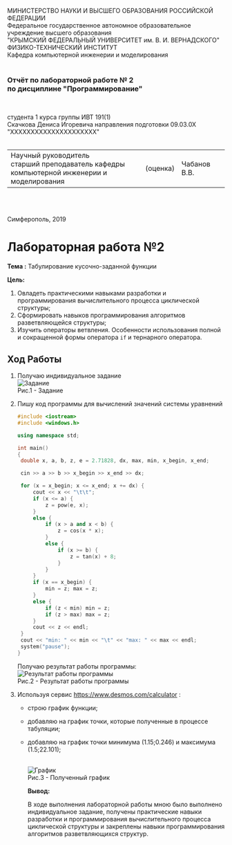 МИНИСТЕРСТВО НАУКИ  И ВЫСШЕГО ОБРАЗОВАНИЯ РОССИЙСКОЙ ФЕДЕРАЦИИ  
Федеральное государственное автономное образовательное учреждение высшего образования  
"КРЫМСКИЙ ФЕДЕРАЛЬНЫЙ УНИВЕРСИТЕТ им. В. И. ВЕРНАДСКОГО"  
ФИЗИКО-ТЕХНИЧЕСКИЙ ИНСТИТУТ  
Кафедра компьютерной инженерии и моделирования
<br/><br/>

### Отчёт по лабораторной работе № 2<br/> по дисциплине "Программирование"
<br/>

студента 1 курса группы ИВТ 191(1)  
Скачкова Дениса Игоревича
направления подготовки 09.03.0Х "ХХХХХХХХХХХХХХХХХХХХХ"  
<br/>

<table>
<tr><td>Научный руководитель<br/> старший преподаватель кафедры<br/> компьютерной инженерии и моделирования</td>
<td>(оценка)</td>
<td>Чабанов В.В.</td>
</tr>
</table>
<br/><br/>

Симферополь, 2019



# Лабораторная работа №2

**Тема :** Табулирование кусочно-заданной функции

**Цель:** 

1. Овладеть практическими навыками разработки и программирования вычислительного процесса циклической структуры;
2. Сформировать навыков программирования алгоритмов разветвляющейся структуры;
3. Изучить операторы ветвления. Особенности использования полной и сокращенной формы оператора `if` и тернарного оператора.

## **Ход Работы**

1. Получаю индивидуальное задание
   </br>![Задание](https://github.com/JustForUniversity/Programming-Lab/blob/master/lr%232/Screenshots/todo.PNG "Рис.1 - Задание")
   </br>Рис.1 - Задание

2. Пишу код программы для вычислений значений системы уравнений

   ```c++
   #include <iostream>
   #include <windows.h>
   
   using namespace std;
   
   int main()
   {
   	double x, a, b, z, e = 2.71828, dx, max, min, x_begin, x_end;
   
   	cin >> a >> b >> x_begin >> x_end >> dx;
   
   	for (x = x_begin; x <= x_end; x += dx) {
   		cout << x << "\t\t";
   		if (x <= a) {
   			z = pow(e, x);
   		}
   		else {
   			if (x > a and x < b) {
   				z = cos(x * x);
   			}
   			else {
   				if (x >= b) {
   					z = tan(x) + 8;
   				}
   			}
   		}
   		if (x == x_begin) {
   			min = z; max = z;
   		}
   		else {
   			if (z < min) min = z;
   			if (z > max) max = z;
   		}
   		cout << z << endl; 
   	}
   	cout << "min: " << min << "\t" << "max: " << max << endl;
   	system("pause"); 
   }
   ```

   Получаю результат работы программы:
   </br>![Результат работы программы](https://github.com/JustForUniversity/Programming-Lab/blob/master/lr%232/Screenshots/results.PNG "Рис.2 - Результат работы программы")
   </br>Рис.2 - Результат работы программы

3. Используя сервис https://www.desmos.com/calculator :

   - строю график функции;

   - добавляю на график точки, которые полученные в процессе табуляции;

   - добавляю на график точки минимума (1.15;0.246) и максимума (1.5;22.101);

     </br>![График](https://github.com/JustForUniversity/Programming-Lab/blob/master/lr%232/Screenshots/graphic.PNG "Рис.3 - Полученный график")
     </br>Рис.3 - Полученный график

     **Вывод:**
     
     В ходе выполнения лабораторной работы мною было выполнено индивидуальное задание, получены практические навыки разработки и программирования вычислительного процесса циклической структуры и закреплены навыки программирования алгоритмов разветвляющихся структур.
